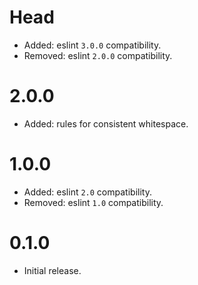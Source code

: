 # Head

* Added: eslint `3.0.0` compatibility.
* Removed: eslint `2.0.0` compatibility.

# 2.0.0

* Added: rules for consistent whitespace.

# 1.0.0

* Added: eslint `2.0` compatibility.
* Removed: eslint `1.0` compatibility.

# 0.1.0

* Initial release.

